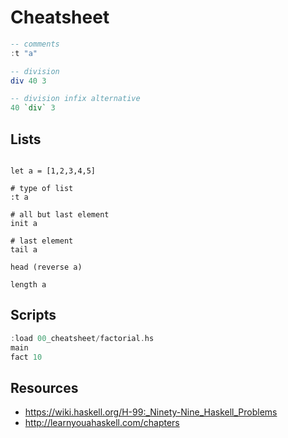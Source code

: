 # Cheatsheet


```haskell
-- comments 
:t "a" 

-- division
div 40 3

-- division infix alternative
40 `div` 3
```

## Lists

```ghc

let a = [1,2,3,4,5]

# type of list
:t a

# all but last element
init a 

# last element
tail a

head (reverse a)

length a
```



## Scripts

```haskell
:load 00_cheatsheet/factorial.hs 
main
fact 10
```


## Resources

* https://wiki.haskell.org/H-99:_Ninety-Nine_Haskell_Problems
* http://learnyouahaskell.com/chapters